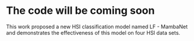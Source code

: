 # The code will be coming soon
This work proposed a new HSI classification model named LF - MambaNet and demonstrates the effectiveness of this model on four HSI data sets.
